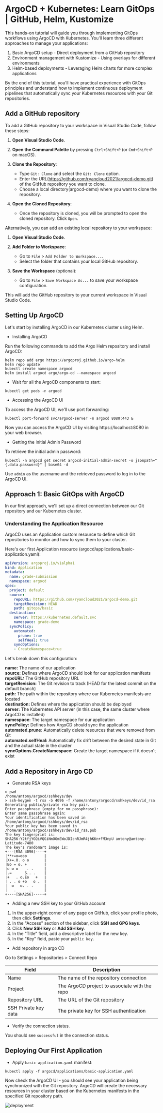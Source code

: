 # ArgoCD + Kubernetes: Learn GitOps | GitHub, Helm, Kustomize

This hands-on tutorial will guide you through implementing GitOps workflows using ArgoCD with Kubernetes. You'll learn three different approaches to manage your applications:

1. Basic ArgoCD setup - Direct deployment from a GitHub repository
2. Environment management with Kustomize - Using overlays for different environments
3. Helm-based deployments - Leveraging Helm charts for more complex applications

By the end of this tutorial, you'll have practical experience with GitOps principles and understand how to implement continuous deployment pipelines that automatically sync your Kubernetes resources with your Git repositories.

## Add a GitHub repository

To add a GitHub repository to your workspace in Visual Studio Code, follow these steps:

1. **Open Visual Studio Code**.

2. **Open the Command Palette** by pressing `Ctrl+Shift+P` (or `Cmd+Shift+P` on macOS).

3. **Clone the Repository**:
   - Type `Git: Clone` and select the `Git: Clone` option.
   - Enter the URL(https://github.com/ryancloud2021/argocd-demo.git) of the GitHub repository you want to clone.
   - Choose a local directory(argocd-demo) where you want to clone the repository.

4. **Open the Cloned Repository**:
   - Once the repository is cloned, you will be prompted to open the cloned repository. Click `Open`.

Alternatively, you can add an existing local repository to your workspace:

1. **Open Visual Studio Code**.

2. **Add Folder to Workspace**:
   - Go to `File` > `Add Folder to Workspace...`.
   - Select the folder that contains your local GitHub repository.

3. **Save the Workspace** (optional):
   - Go to `File` > `Save Workspace As...` to save your workspace configuration.

This will add the GitHub repository to your current workspace in Visual Studio Code.

## Setting Up ArgoCD

Let's start by installing ArgoCD in our Kubernetes cluster using Helm.

- Installing ArgoCD

Run the following commands to add the Argo Helm repository and install ArgoCD:

```shell
helm repo add argo https://argoproj.github.io/argo-helm
helm repo update
kubectl create namespace argocd
helm install argocd argo/argo-cd --namespace argocd
```

- Wait for all the ArgoCD components to start:

```shell
kubectl get pods -n argocd
```
- Accessing the ArgoCD UI

To access the ArgoCD UI, we'll use port forwarding:

```shell
kubectl port-forward svc/argocd-server -n argocd 8080:443 &
```

Now you can access the ArgoCD UI by visiting https://localhost:8080 in your web browser.

- Getting the Initial Admin Password

To retrieve the initial admin password:

```shell
kubectl -n argocd get secret argocd-initial-admin-secret -o jsonpath="{.data.password}" | base64 -d
```

Use `admin` as the username and the retrieved password to log in to the ArgoCD UI.


## Approach 1: Basic GitOps with ArgoCD

In our first approach, we'll set up a direct connection between our Git repository and our Kubernetes cluster.

### Understanding the Application Resource

ArgoCD uses an Application custom resource to define which Git repositories to monitor and how to sync them to your cluster.

Here's our first Application resource (argocd/applications/basic-application.yaml):

```yaml
apiVersion: argoproj.io/v1alpha1
kind: Application
metadata:
  name: grade-submission
  namespace: argocd
spec:
  project: default
  source:
    repoURL: https://github.com/ryancloud2021/argocd-demo.git
    targetRevision: HEAD
    path: gitops/basic
  destination:
    server: https://kubernetes.default.svc
    namespace: grade-demo
  syncPolicy:
    automated:
      prune: true
      selfHeal: true
    syncOptions:
    - CreateNamespace=true
```

Let's break down this configuration:

**name:** The name of our application  
**source:** Defines where ArgoCD should look for our application manifests  
**repoURL:** The GitHub repository URL  
**targetRevision:** The Git revision to track (HEAD for the latest commit on the default branch)  
**path:** The path within the repository where our Kubernetes manifests are located  
**destination:** Defines where the application should be deployed  
**server:** The Kubernetes API server (in this case, the same cluster where ArgoCD is installed)  
**namespace:** The target namespace for our application  
**syncPolicy:** Defines how ArgoCD should sync the application  
**automated.prune:** Automatically delete resources that were removed from Git  
**automated.selfHeal:** Automatically fix drift between the desired state in Git and the actual state in the cluster  
**syncOptions.CreateNamespace:** Create the target namespace if it doesn't exist  

## Add a Repository in Argo CD

- Generate RSA keys

```shell
> pwd
/home/antony/argocd/sshkeys/dev
> ssh-keygen -t rsa -b 4096 -f /home/antony/argocd/sshkeys/dev/id_rsa
Generating public/private rsa key pair.
Enter passphrase (empty for no passphrase): 
Enter same passphrase again: 
Your identification has been saved in /home/antony/argocd/sshkeys/dev/id_rsa
Your public key has been saved in /home/antony/argocd/sshkeys/dev/id_rsa.pub
The key fingerprint is:
SHA256:Y2tfjYGQiVQGiNmOGmEWoJDIcnRJmR4jhKKn+FM3npU antony@antony-Latitude-7480
The key's randomart image is:
+---[RSA 4096]----+
|**+=o=ooo        |
|X+=.O. o o       |
|Bo = o. +        |
|o o o    . .     |
|.=      S.. .    |
|+   . o.Eo   +   |
| . . o +o   o .  |
|  o   o. . .     |
|   .      .      |
+----[SHA256]-----+
```

- Adding a new SSH key to your GitHub account

1. In the upper-right corner of any page on GitHub, click your profile photo, then click  **Settings**.  
2. In the "Access" section of the sidebar, click **SSH and GPG keys**.  
3. Click **New SSH key** or **Add SSH key**.  
4. In the "Title" field, add a descriptive label for the new key.  
5. In the "Key" field, paste your `public key`.

- Add repository in argo CD

Go to Settings > Repositories > Connect Repo

| Field                | Description                                      |
|----------------------|--------------------------------------------------|
| Name                 | The name of the repository connection            |
| Project              | The ArgoCD project to associate with the repo    |
| Repository URL       | The URL of the Git repository                    |
| SSH Private key data | The private key for SSH authentication           |


- Verify the connection status. 

You should see `successful` in the connection status.

## Deploying Our First Application

- Apply `basic-application.yaml` manifest:

```shell
kubectl apply -f argocd/applications/basic-application.yaml
```

Now check the ArgoCD UI - you should see your application being synchronized with the Git repository. ArgoCD will create the necessary resources in your cluster based on the Kubernetes manifests in the specified Git repository path.

![deployment](<Screenshot from 2025-03-11 16-45-05.png>)